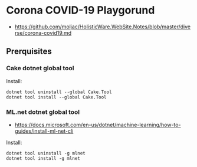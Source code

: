 # Corona  COVID-19 Playgorund


*   https://github.com/moljac/HolisticWare.WebSite.Notes/blob/master/diverse/corona-covid19.md


## Prerquisites 

### Cake dotnet global tool

Install:

```
dotnet tool uninstall --global Cake.Tool 
dotnet tool install --global Cake.Tool 
```


### ML.net dotnet global tool

*   https://docs.microsoft.com/en-us/dotnet/machine-learning/how-to-guides/install-ml-net-cli

Install:

```
dotnet tool uninstall -g mlnet
dotnet tool install -g mlnet
```